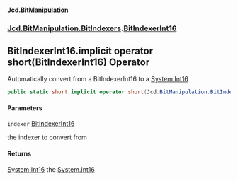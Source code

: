 #### [Jcd.BitManipulation](index.md 'index')
### [Jcd.BitManipulation.BitIndexers](Jcd.BitManipulation.BitIndexers.md 'Jcd.BitManipulation.BitIndexers').[BitIndexerInt16](Jcd.BitManipulation.BitIndexers.BitIndexerInt16.md 'Jcd.BitManipulation.BitIndexers.BitIndexerInt16')

## BitIndexerInt16.implicit operator short(BitIndexerInt16) Operator

Automatically convert from a BitIndexerInt16 to a [System.Int16](https://docs.microsoft.com/en-us/dotnet/api/System.Int16 'System.Int16')

```csharp
public static short implicit operator short(Jcd.BitManipulation.BitIndexers.BitIndexerInt16 indexer);
```
#### Parameters

<a name='Jcd.BitManipulation.BitIndexers.BitIndexerInt16.op_Implicitshort(Jcd.BitManipulation.BitIndexers.BitIndexerInt16).indexer'></a>

`indexer` [BitIndexerInt16](Jcd.BitManipulation.BitIndexers.BitIndexerInt16.md 'Jcd.BitManipulation.BitIndexers.BitIndexerInt16')

the indexer to convert from

#### Returns

[System.Int16](https://docs.microsoft.com/en-us/dotnet/api/System.Int16 'System.Int16')
the [System.Int16](https://docs.microsoft.com/en-us/dotnet/api/System.Int16 'System.Int16')